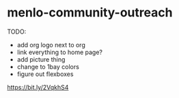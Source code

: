 # menlo-community-outreach

TODO:
- add org logo next to org
- link everything to home page?
- add picture thing
- change to 1bay colors
- figure out flexboxes

https://bit.ly/2VqkhS4
